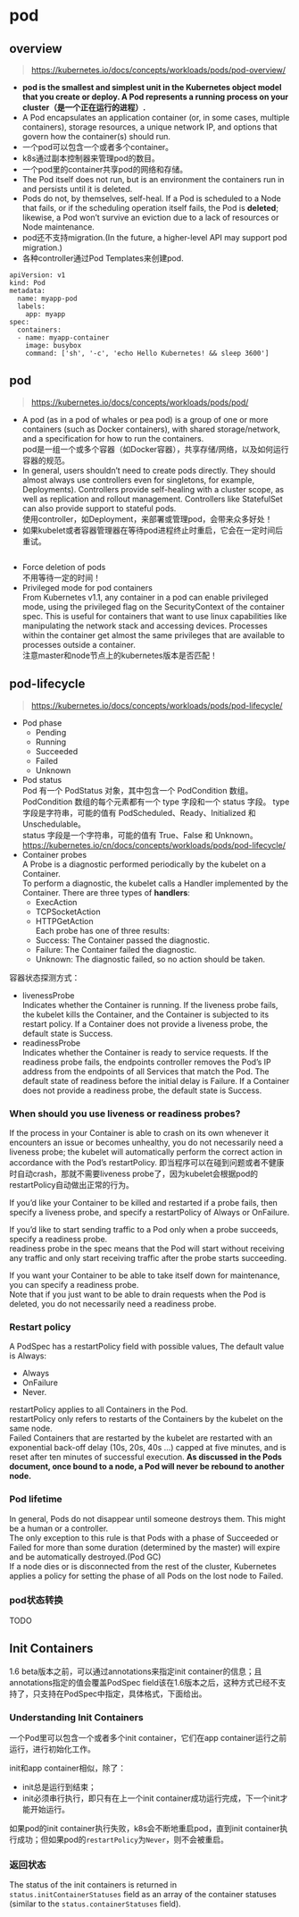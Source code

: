 # pod
## overview  

> https://kubernetes.io/docs/concepts/workloads/pods/pod-overview/  

- **pod is the smallest and simplest unit in the Kubernetes object model that you create or deploy. 
A Pod represents a running process on your cluster（是一个正在运行的进程）.**  
- A Pod encapsulates an application container (or, in some cases, multiple containers), 
storage resources, a unique network IP, and options that govern how the container(s) should run.  
- 一个pod可以包含一个或者多个container。  
- k8s通过副本控制器来管理pod的数目。  
- 一个pod里的container共享pod的网络和存储。  
- The Pod itself does not run, but is an environment the containers run in and persists until it is deleted.  
- Pods do not, by themselves, self-heal. If a Pod is scheduled to a Node that fails, 
or if the scheduling operation itself fails, the Pod is **deleted**;
likewise, a Pod won’t survive an eviction due to a lack of resources or Node maintenance.  
- pod还不支持migration.(In the future, a higher-level API may support pod migration.)  
- 各种controller通过Pod Templates来创建pod.
```
apiVersion: v1
kind: Pod
metadata:
  name: myapp-pod
  labels:
    app: myapp
spec:
  containers:
  - name: myapp-container
    image: busybox
    command: ['sh', '-c', 'echo Hello Kubernetes! && sleep 3600']
```
## pod  

> https://kubernetes.io/docs/concepts/workloads/pods/pod/  

- A pod (as in a pod of whales or pea pod) is a group of one or more containers (such as Docker containers), 
with shared storage/network, and a specification for how to run the containers.  
pod是一组一个或多个容器（如Docker容器），共享存储/网络，以及如何运行容器的规范。  
- In general, users shouldn’t need to create pods directly. 
They should almost always use controllers even for singletons, for example, Deployments). 
Controllers provide self-healing with a cluster scope, as well as replication and rollout management. 
Controllers like StatefulSet can also provide support to stateful pods.  
使用controller，如Deployment，来部署或管理pod，会带来众多好处！ 
- 如果kubelet或者容器管理器在等待pod进程终止时重启，它会在一定时间后重试。
```

```
- Force deletion of pods  
不用等待一定的时间！  
- Privileged mode for pod containers  
From Kubernetes v1.1, any container in a pod can enable privileged mode, 
using the privileged flag on the SecurityContext of the container spec. 
This is useful for containers that want to use linux capabilities like manipulating the network stack and accessing devices. 
Processes within the container get almost the same privileges that are available to processes outside a container.  
注意master和node节点上的kubernetes版本是否匹配！  
## pod-lifecycle

> https://kubernetes.io/docs/concepts/workloads/pods/pod-lifecycle/  

- Pod phase  
  - Pending  
  - Running  
  - Succeeded  
  - Failed  
  - Unknown  
- Pod status  
Pod 有一个 PodStatus 对象，其中包含一个 PodCondition 数组。 PodCondition 数组的每个元素都有一个 type 字段和一个 status 字段。
type 字段是字符串，可能的值有 PodScheduled、Ready、Initialized 和 Unschedulable。  
status 字段是一个字符串，可能的值有 True、False 和 Unknown。  
https://kubernetes.io/cn/docs/concepts/workloads/pods/pod-lifecycle/  
- Container probes  
A Probe is a diagnostic performed periodically by the kubelet on a Container.   
To perform a diagnostic, the kubelet calls a Handler implemented by the Container. There are three types of **handlers**:  
  - ExecAction  
  - TCPSocketAction  
  - HTTPGetAction  
Each probe has one of three results:  
  - Success: The Container passed the diagnostic.  
  - Failure: The Container failed the diagnostic.  
  - Unknown: The diagnostic failed, so no action should be taken.  

容器状态探测方式：  
  - livenessProbe  
Indicates whether the Container is running. If the liveness probe fails, the kubelet kills the Container, and the Container is subjected to its restart policy. If a Container does not provide a liveness probe, the default state is Success.
  - readinessProbe  
Indicates whether the Container is ready to service requests. If the readiness probe fails, the endpoints controller removes the Pod’s IP address from the endpoints of all Services that match the Pod. The default state of readiness before the initial delay is Failure. If a Container does not provide a readiness probe, the default state is Success.  
### When should you use liveness or readiness probes?  
If the process in your Container is able to crash on its own whenever it encounters an issue or becomes unhealthy, you do not necessarily need a liveness probe; the kubelet will automatically perform the correct action in accordance with the Pod’s restartPolicy. 即当程序可以在碰到问题或者不健康时自动crash，那就不需要liveness probe了，因为kubelet会根据pod的restartPolicy自动做出正常的行为。  

If you’d like your Container to be killed and restarted if a probe fails, then specify a liveness probe, and specify a restartPolicy of Always or OnFailure.  

If you’d like to start sending traffic to a Pod only when a probe succeeds, specify a readiness probe.  
readiness probe in the spec means that the Pod will start without receiving any traffic and only start receiving traffic after the probe starts succeeding.  

If you want your Container to be able to take itself down for maintenance, you can specify a readiness probe.  
Note that if you just want to be able to drain requests when the Pod is deleted, you do not necessarily need a readiness probe.  

### Restart policy
A PodSpec has a restartPolicy field with possible values, The default value is Always:  
  - Always
  - OnFailure
  - Never.   

restartPolicy applies to all Containers in the Pod.   
restartPolicy only refers to restarts of the Containers by the kubelet on the same node.  
Failed Containers that are restarted by the kubelet are restarted with an exponential back-off delay (10s, 20s, 40s …) capped at five minutes, and is reset after ten minutes of successful execution. **As discussed in the Pods document, once bound to a node, a Pod will never be rebound to another node.**  

### Pod lifetime  
In general, Pods do not disappear until someone destroys them. This might be a human or a controller.  
The only exception to this rule is that Pods with a phase of Succeeded or Failed for more than some duration (determined by the master) will expire and be automatically destroyed.(Pod GC)  
If a node dies or is disconnected from the rest of the cluster, Kubernetes applies a policy for setting the phase of all Pods on the lost node to Failed.  

### pod状态转换
TODO  

## Init Containers
1.6 beta版本之前，可以通过annotations来指定init container的信息；且annotations指定的值会覆盖PodSpec field该在1.6版本之后，这种方式已经不支持了，只支持在PodSpec中指定，具体格式，下面给出。  

### Understanding Init Containers  
一个Pod里可以包含一个或者多个init container，它们在app container运行之前运行，进行初始化工作。  

init和app container相似，除了：  
- init总是运行到结束；  
- init必须串行执行，即只有在上一个init container成功运行完成，下一个init才能开始运行。  

如果pod的init container执行失败，k8s会不断地重启pod，直到init container执行成功；但如果pod的`restartPolicy`为`Never`，则不会被重启。  

### 返回状态
The status of the init containers is returned in `status.initContainerStatuses` field as an array of the container statuses (similar to the `status.containerStatuses` field).  




